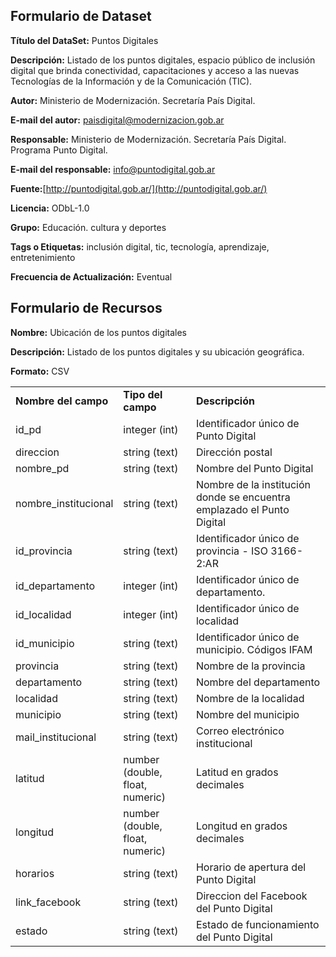 ## Formulario de Dataset

**Título del DataSet:** Puntos Digitales 

**Descripción:** Listado de los puntos digitales, espacio público de inclusión digital que brinda conectividad, capacitaciones y acceso a las nuevas Tecnologías de la Información y de la Comunicación (TIC).

**Autor:** Ministerio de Modernización. Secretaría País Digital.

**E-mail del autor:** paisdigital@modernizacion.gob.ar

**Responsable:** Ministerio de Modernización. Secretaría País Digital. Programa Punto Digital.

**E-mail del responsable:** [info@puntodigital.gob.ar](mailto:info@puntodigital.gob.ar)

**Fuente:**[http://puntodigital.gob.ar/](http://puntodigital.gob.ar/)

**Licencia:** ODbL-1.0

**Grupo:** Educación. cultura y deportes

**Tags o Etiquetas:** inclusión digital, tic, tecnología, aprendizaje, entretenimiento  

**Frecuencia de Actualización:** Eventual

## Formulario de Recursos

**Nombre:** Ubicación de los puntos digitales

**Descripción:** Listado de los puntos digitales y su ubicación geográfica.

**Formato:** CSV

<table>
  <tr>
    <td> <b> Nombre del campo </b> </td>
    <td><b> Tipo del campo </b> </td>
    <td><b> Descripción </b> </td>
  </tr>
  <tr>
    <td>id_pd</td>
    <td>integer (int)</td>
    <td>Identificador único de Punto Digital</td>
  </tr>
  <tr>
    <td>direccion</td>
    <td>string (text)</td>
    <td>Dirección postal</td>
  </tr>
  <tr>
    <td>nombre_pd</td>
    <td>string (text)</td>
    <td>Nombre del Punto Digital</td>
  </tr>
  <tr>
    <td>nombre_institucional</td>
    <td>string (text)</td>
    <td>Nombre de la institución donde se encuentra emplazado el Punto Digital</td>
  </tr>
  <tr>
    <td>id_provincia</td>
    <td>string (text)</td>
    <td>Identificador único de provincia - ISO 3166-2:AR</td>
  </tr>
  <tr>
    <td>id_departamento</td>
    <td>integer (int)</td>
    <td>Identificador único de departamento.</td>
  </tr>
  <tr>
    <td>id_localidad</td>
    <td>integer (int)</td>
    <td>Identificador único de localidad</td>
  </tr>
  <tr>
    <td>id_municipio</td>
    <td>string (text)</td>
    <td>Identificador único de municipio. Códigos IFAM</td>
  </tr>
  <tr>
    <td>provincia</td>
    <td>string (text)</td>
    <td>Nombre de la provincia</td>
  </tr>
  <tr>
    <td>departamento</td>
    <td>string (text)</td>
    <td>Nombre del departamento</td>
  </tr>
  <tr>
    <td>localidad</td>
    <td>string (text)</td>
    <td>Nombre de la localidad</td>
  </tr>
  <tr>
    <td>municipio</td>
    <td>string (text)</td>
    <td>Nombre del municipio</td>
  </tr>
  <tr>
    <td>mail_institucional</td>
    <td>string (text)</td>
    <td>Correo electrónico institucional</td>
  </tr>
  <tr>
    <td>latitud</td>
    <td>number (double, float, numeric)</td>
    <td>Latitud en grados decimales</td>
  </tr>
  <tr>
    <td>longitud</td>
    <td>number (double, float, numeric)</td>
    <td>Longitud en grados decimales</td>
  </tr>
  <tr>
    <td>horarios</td>
    <td>string (text)</td>
    <td>Horario de apertura del Punto Digital</td>
  </tr>
  <tr>
    <td>link_facebook</td>
    <td>string (text)</td>
    <td>Direccion del Facebook del Punto Digital</td>
  </tr>
  <tr>
    <td>estado</td>
    <td>string (text)</td>
    <td>Estado de funcionamiento del Punto Digital</td>
  </tr>
</table>


